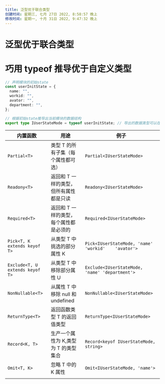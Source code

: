 ```yaml
---
title: 泛型优于联合类型
创建时间: 星期三, 七月 27日 2022, 8:58:57 晚上
修改时间: 星期一, 十月 31日 2022, 9:47:32 晚上
---
```


# 泛型优于联合类型

# 巧用 typeof 推导优于自定义类型

```ts
// 声明模块的初始state
const userInitState = {
  name: "",
  workid: "",
  avator: "",
  department: "",
};

// 根据初始state推导出当前模块的数据结构
export type IUserStateMode = typeof userInitState; // 导出的数据类型可以在其他地方使用
```

| 内置函数                        | 用途                                    | 例子                                           |
| ------------------------------- | --------------------------------------- | ---------------------------------------------- |
| `Partial<T>`                    | 类型 T 的所有子集（每个属性都可选）     | `Partial<IUserStateMode>`                      |
| `Readony<T>`                    | 返回和 T 一样的类型，但所有属性都是只读 | `Readony<IUserStateMode>`                      |
| `Required<T>`                   | 返回和 T 一样的类型，每个属性都是必须的 | `Required<IUserStateMode>`                     |
| `Pick<T, K extends keyof T>`    | 从类型 T 中挑选的部分属性 K             | `Pick<IUserStateMode, 'name'	'workid'	'avator'>` |
| `Exclude<T, U extends keyof T>` | 从类型 T 中移除部分属性 U               | `Exclude<IUserStateMode, 'name'	'department'>`  |
| `NonNullable<T>`                | 从属性 T 中移除 null 和 undefined       | `NonNullable<IUserStateMode>`                  |
| `ReturnType<T>`                 | 返回函数类型 T 的返回值类型             | `ReturnType<IUserStateMode>`                   |
| `Record<K, T>`                  | 生产一个属性为 K,类型为 T 的类型集合    | `Record<keyof IUserStateMode, string> `        |
| `Omit<T, K>`                    | 忽略 T 中的 K 属性                      | `Omit<IUserStateMode, 'name'>`                 |
|                                 |                                         |                                                |
